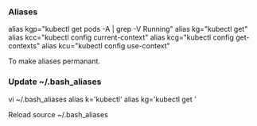### Aliases 
alias kgp="kubectl get pods -A | grep -V Running"
alias kg="kubectl get"
alias kcc="kubectl config current-context"
alias kcg="kubectl config get-contexts"
alias kcu="kubectl config use-context"

To make aliases permanant.

### Update ~/.bash_aliases
vi ~/.bash_aliases
alias k='kubectl'
alias kg='kubectl get '

Reload 
source ~/.bash_aliases

